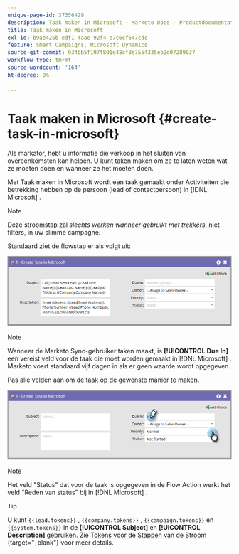 ```yaml
---
unique-page-id: 37356429
description: Taak maken in Microsoft - Marketo Docs - Productdocumentatie
title: Taak maken in Microsoft
exl-id: b9ae425b-edf1-4aae-92f4-e7c6cf647cdc
feature: Smart Campaigns, Microsoft Dynamics
source-git-commit: 934bb5f197f801e48cf8e7554335eb2d07289037
workflow-type: tm+mt
source-wordcount: '164'
ht-degree: 0%

---
```


# Taak maken in Microsoft {#create-task-in-microsoft}

Als markator, hebt u informatie die verkoop in het sluiten van overeenkomsten kan helpen. U kunt taken maken om ze te laten weten wat ze moeten doen en wanneer ze het moeten doen.

Met Taak maken in Microsoft wordt een taak gemaakt onder Activiteiten die betrekking hebben op de persoon (lead of contactpersoon) in [!DNL Microsoft] .

>[!NOTE]
>
>Deze stroomstap zal _slechts werken wanneer gebruikt met trekkers_, niet filters, in uw slimme campagne.

Standaard ziet de flowstap er als volgt uit:

![](assets/create-task-in-microsoft-1.png)

>[!NOTE]
>
>Wanneer de Marketo Sync-gebruiker taken maakt, is **[!UICONTROL Due In]** een vereist veld voor de taak die moet worden gemaakt in [!DNL Microsoft] . Marketo voert standaard vijf dagen in als er geen waarde wordt opgegeven.

Pas alle velden aan om de taak op de gewenste manier te maken.

![](assets/create-task-in-microsoft-2.png)

>[!NOTE]
>
>Het veld &quot;Status&quot; dat voor de taak is opgegeven in de Flow Action werkt het veld &quot;Reden van status&quot; bij in [!DNL Microsoft] .

>[!TIP]
>
>U kunt `{{lead.tokens}}` , `{{company.tokens}}` , `{{campaign.tokens}}` en `{{system.tokens}}` in de **[!UICONTROL Subject]** en **[!UICONTROL Description]** gebruiken. Zie [ Tokens voor de Stappen van de Stroom ](/help/marketo/product-docs/core-marketo-concepts/smart-campaigns/flow-actions/use-tokens-in-flow-steps.md){target="_blank"} voor meer details.
